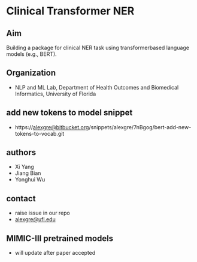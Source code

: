 # Clinical Transformer NER

## Aim

Building a package for clinical NER task using transformerbased language models (e.g., BERT).

## Organization

- NLP and ML Lab, Department of Health Outcomes and Biomedical Informatics, University of Florida

## add new tokens to model snippet

- https://alexgre@bitbucket.org/snippets/alexgre/7nBgog/bert-add-new-tokens-to-vocab.git

## authors

- Xi Yang
- Jiang Bian
- Yonghui Wu

## contact

- raise issue in our repo
- alexgre@ufl.edu


## MIMIC-III pretrained models

- will update after paper accepted

